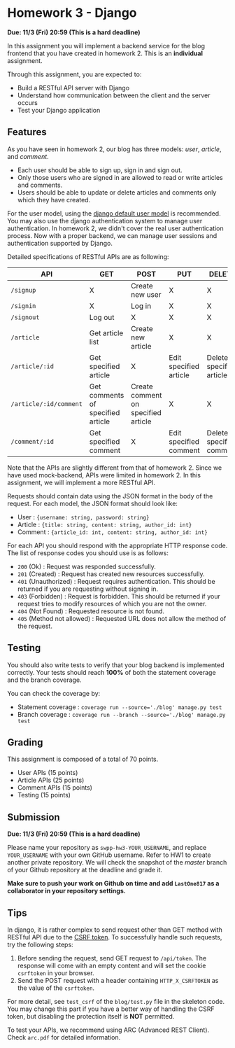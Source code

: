 # Homework 3 - Django

**Due: 11/3 (Fri) 20:59 (This is a hard deadline)**

In this assignment you will implement a backend service for the blog frontend that you have created in homework 2.
This is an **individual** assignment.

Through this assignment, you are expected to:

  - Build a RESTful API server with Django
  - Understand how communication between the client and the server occurs
  - Test your Django application

## Features

As you have seen in homework 2, our blog has three models: *user*, *article*, and *comment*.

  - Each user should be able to sign up, sign in and sign out.
  - Only those users who are signed in are allowed to read or write articles and comments.
  - Users should be able to update or delete articles and comments only which they have created.

For the user model, using the [django default user model](https://docs.djangoproject.com/en/1.11/topics/auth/default/) is recommended.
You may also use the django authentication system to manage user authentication.
In homework 2, we didn't cover the real user authentication process.
Now with a proper backend, we can manage user sessions and authentication supported by Django.

Detailed specifications of RESTful APIs are as following:

| API                    | GET | POST | PUT | DELETE |
|------------------------|-----|------|-----|--------|
| `/signup`              | X | Create new user | X | X |
| `/signin`              | X | Log in | X | X |
| `/signout`             | Log out | X | X | X |
| `/article`             | Get article list | Create new article | X | X |
| `/article/:id`         | Get specified article | X | Edit specified article | Delete specified article |
| `/article/:id/comment` | Get comments of specified article | Create comment on specified article | X | X |
| `/comment/:id`         | Get specified comment | X | Edit specified comment | Delete specified comment |

Note that the APIs are slightly different from that of homework 2. Since we have used mock-backend, APIs were limited in homework 2.
In this assignment, we will implement a more RESTful API. 

Requests should contain data using the JSON format in the body of the request.
For each model, the JSON format should look like:
  - User : `{username: string, password: string}`
  - Article : `{title: string, content: string, author_id: int}`
  - Comment : `{article_id: int, content: string, author_id: int}`

For each API you should respond with the appropriate HTTP response code.
The list of response codes you should use is as follows:

  - `200` (Ok) : Request was responded successfully.
  - `201` (Created) : Request has created new resources successfully.
  - `401` (Unauthorized) : Request requires authentication. This should be returned if you are requesting without signing in.
  - `403` (Forbidden) : Request is forbidden. This should be returned if your request tries to modify resources of which you are not the owner.
  - `404` (Not Found) : Requested resource is not found. 
  - `405` (Method not allowed) : Requested URL does not allow the method of the request.

## Testing

You should also write tests to verify that your blog backend is implemented correctly.
Your tests should reach **100%** of both the statement coverage and the branch coverage.

You can check the coverage by:
  - Statement coverage : `coverage run --source='./blog' manage.py test`
  - Branch coverage : `coverage run --branch --source='./blog' manage.py test`

## Grading

This assignment is composed of a total of 70 points.

  - User APIs (15 points)
  - Article APIs (25 points)
  - Comment APIs (15 points)
  - Testing (15 points)

## Submission

**Due: 11/3 (Fri) 20:59 (This is a hard deadline)**

Please name your repository as `swpp-hw3-YOUR_USERNAME`, and replace `YOUR_USERNAME` with your own GitHub username.
Refer to HW1 to create another private repository.
We will check the snapshot of the *master* branch of your Github repository at the deadline and grade it.

**Make sure to push your work on Github on time and add `LastOne817` as a collaborator in your repository settings.**

  
## Tips

In django, it is rather complex to send request other than GET method with RESTful API due to the [CSRF token](https://docs.djangoproject.com/en/1.11/topics/security/#cross-site-request-forgery-csrf-protection).
To successfully handle such requests, try the following steps:

1. Before sending the request, send GET request to `/api/token`. The response will come with an empty content and will set the cookie `csrftoken` in your browser.
2. Send the POST request with a header containing `HTTP_X_CSRFTOKEN` as the value of the `csrftoken`.

For more detail, see `test_csrf` of the `blog/test.py` file in the skeleton code.
You may change this part if you have a better way of handling the CSRF token, but disabling the protection itself is **NOT** permitted.

To test your APIs, we recommend using ARC (Advanced REST Client). Check `arc.pdf` for detailed information.
